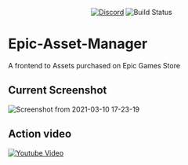 <p align="center">
<a href="https://discord.gg/dumxVnYe6n">
    <img alt="Discord" src="https://img.shields.io/discord/332629362094374913"></a>
    <img alt="Build Status" src="https://github.com/AchetaGames/Epic-Asset-Manager/actions/workflows/rust.yml/badge.svg">
</p>

# Epic-Asset-Manager
A frontend to Assets purchased on Epic Games Store

## Current Screenshot
![Screenshot from 2021-03-10 17-23-19](https://user-images.githubusercontent.com/252905/110662850-30f80380-81c6-11eb-8a3e-c5af9c2f2559.png)

## Action video 
[![Youtube Video](https://img.youtube.com/vi/LiVCnebhiNQ/maxresdefault.jpg)](https://youtu.be/LiVCnebhiNQ)
